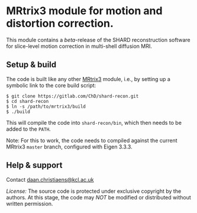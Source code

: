 # MRtrix3 module for motion and distortion correction.

This module contains a *beta*-release of the SHARD reconstruction software for 
slice-level motion correction in multi-shell diffusion MRI.


## Setup & build

The code is built like any other [MRtrix3](https://github.com/MRtrix3/mrtrix3) 
module, i.e., by setting up a symbolic link to the core build script:

```
$ git clone https://gitlab.com/ChD/shard-recon.git
$ cd shard-recon
$ ln -s /path/to/mrtrix3/build
$ ./build
```

This will compile the code into `shard-recon/bin`, which then needs to be added 
to the `PATH`.

Note: For this to work, the code needs to compiled against the current MRtrix3 
`master` branch, configured with Eigen 3.3.3. 


## Help & support

Contact daan.christiaens@kcl.ac.uk

*License:* The source code is protected under exclusive copyright by the authors.
At this stage, the code may *NOT* be modified or distributed without written permission.

